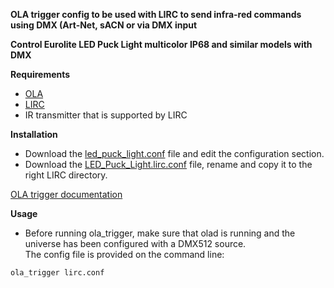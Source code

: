 **OLA trigger config to be used with LIRC to send infra-red commands using DMX (Art-Net, sACN or via DMX input**

**Control Eurolite LED Puck Light multicolor IP68 and similar models with DMX**

**Requirements**

* [OLA](https://www.openlighting.org/ola/)
* [LIRC](http://www.lirc.org)
* IR transmitter that is supported by LIRC

**Installation**
  
* Download the [led_puck_light.conf](led_puck_light.conf) file and edit the configuration section.
* Download the [LED_Puck_Light.lirc.conf](LED_Puck_Light.lirc.conf) file, rename and copy it to the right LIRC directory.

[OLA trigger documentation](https://www.openlighting.org/ola/advanced-topics/ola-dmx-trigger/)

**Usage** 

* Before running ola_trigger, make sure that olad is running and the universe has been configured with a DMX512 source.  
The config file is provided on the command line:

`ola_trigger lirc.conf`
